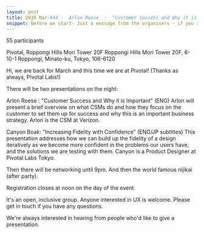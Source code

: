 ```yaml
---
layout: post
title: 2018 Mar-#44 -  Arlon Roese  -  "Customer Success and Why it is Important" / Canyon Boak -  "Increasing Fidelity with Confidence"
snippet: Before we start- Just a message from the organisers - if you reserve a ticket and then can't -
---
```

55 participants

Pivotal, Roppongi Hills Mori Tower 20F Roppongi Hills Mori Tower 20F, 6-10-1 Roppongi, Minato-ku, Tokyo, 106-6120

Hi, we are back for March and this time we are at Pivotal! (Thanks as always, Pivotal Labs!)

There will be two presentations on the night:

Arlon Roese : "Customer Success and Why it is Important" (ENG)
Arlon will present a brief overview on what CSMs do and how they focus on the customer to set them up for success and why this is an important business strategy. Arlon is the CSM at Verizon.

Canyon Boak: "Increasing Fidelity with Confidence" (ENG/JP subtitles)
This presentation addresses how we can build up the fidelity of a design iteratively as we become more confident in the problems our users have, and the solutions we are testing with them. Canyon is a Product Designer at Pivotal Labs Tokyo.

Then there will be networking until 9pm. And then the world famous nijikai (after party).

Registration closes at noon on the day of the event.

It's an open, inclusive group. Anyone interested in UX is welcome. Please get in touch if you have any questions.

We're always interested in hearing from people who'd like to give a presentation.

